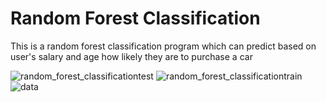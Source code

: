 # Random Forest Classification

This is a random forest classification program which can predict based on user's salary and age how likely they are to purchase a car 

![random_forest_classificationtest](https://user-images.githubusercontent.com/24882037/43734467-d9e68d8a-9985-11e8-8fe3-da837e512b12.png)
![random_forest_classificationtrain](https://user-images.githubusercontent.com/24882037/43734465-d994c7f2-9985-11e8-9871-7601db45f841.png)
![data](https://user-images.githubusercontent.com/24882037/43734466-d9c7bf90-9985-11e8-9b8e-13ee2382dc26.PNG)
